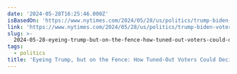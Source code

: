 ```yaml
---
date: '2024-05-28T16:25:46.000Z'
isBasedOn: 'https://www.nytimes.com/2024/05/28/us/politics/trump-biden-voters.html'
link: 'https://www.nytimes.com/2024/05/28/us/politics/trump-biden-voters.html'
slug: >-
  2024-05-28-eyeing-trump-but-on-the-fence-how-tuned-out-voters-could-decide-2024-th
tags:
  - politics
title: 'Eyeing Trump, but on the Fence: How Tuned-Out Voters Could Decide 2024 - Th'
---
```

 
